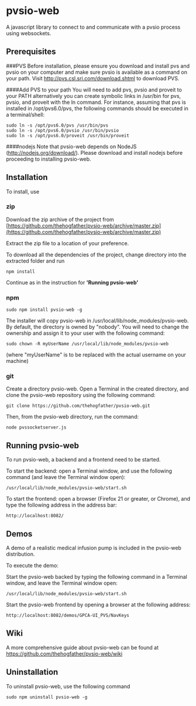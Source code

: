 pvsio-web
=========

A javascript library to connect to and communicate with a pvsio process using websockets.

Prerequisites
-------------
###PVS
Before installation, please ensure you download and install pvs and pvsio on your computer and make sure pvsio is available as a command on your path.
Visit http://pvs.csl.sri.com/download.shtml to download PVS.

####Add PVS to your path
You will need to add pvs, pvsio and proveit to your PATH alternatively you can create symbolic links in /usr/bin for pvs, pvsio, and proveit with the ln command. For instance, assuming that pvs is installed in /opt/pvs6.0/pvs, the following commands should be executed in a terminal/shell:

    sudo ln -s /opt/pvs6.0/pvs /usr/bin/pvs
    sudo ln -s /opt/pvs6.0/pvsio /usr/bin/pvsio
    sudo ln -s /opt/pvs6.0/proveit /usr/bin/proveit

####nodejs
Note that pvsio-web depends on NodeJS (http://nodejs.org/download/). Please download and install nodejs before proceeding to installing pvsio-web.

Installation
------------
To install, use

### zip
Download the zip archive of the project from [https://github.com/thehogfather/pvsio-web/archive/master.zip](https://github.com/thehogfather/pvsio-web/archive/master.zip)

Extract the zip file to a location of your preference.

To download all the dependencies of the project, change directory into the extracted folder and run

    npm install

Continue as in the instruction for __'Running pvsio-web'__

### npm

    sudo npm install pvsio-web -g

The installer will copy pvsio-web in /usr/local/lib/node_modules/pvsio-web. By default, the directory is owned by "nobody". You will need to change the ownership and assign it to your user with the following command:

    sudo chown -R myUserName /usr/local/lib/node_modules/pvsio-web

(where "myUserName" is to be replaced with the actual username on your machine)

### git
Create a directory pvsio-web. Open a Terminal in the created directory, and clone the pvsio-web repository using the following command:

    git clone https://github.com/thehogfather/pvsio-web.git

Then, from the pvsio-web directory, run the command:

    node pvssocketserver.js

Running pvsio-web
-----------------
To run pvsio-web, a backend and a frontend need to be started.

To start the backend: open a Terminal window, and use the following command (and leave the Terminal window open):

    /usr/local/lib/node_modules/pvsio-web/start.sh

To start the frontend: open a browser (Firefox 21 or greater, or Chrome), and type the following address in the address bar:

    http://localhost:8082/


Demos
-----
A demo of a realistic medical infusion pump is included in the pvsio-web distribution.

To execute the demo:

Start the pvsio-web backed by typing the following command in a Terminal window, and leave the Terminal window open:

    /usr/local/lib/node_modules/pvsio-web/start.sh

Start the pvsio-web frontend by opening a browser at the following address:

    http://localhost:8082/demos/GPCA-UI_PVS/NavKeys


Wiki
----
A more comprehensive guide about pvsio-web can be found at https://github.com/thehogfather/pvsio-web/wiki


Uninstallation
--------------
To uninstall pvsio-web, use the following command

    sudo npm uninstall pvsio-web -g
